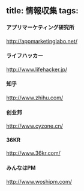 title: 情報収集
tags:
---

#### アプリマーケティング研究所

http://appmarketinglabo.net/

#### ライフハッカー

http://www.lifehacker.jp/

#### 知乎

http://www.zhihu.com/

#### 创业邦

http://www.cyzone.cn/

#### 36KR

http://www.36kr.com/

#### みんなはPM

http://www.woshipm.com/
